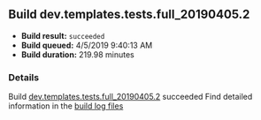 ## Build dev.templates.tests.full_20190405.2
- **Build result:** `succeeded`
- **Build queued:** 4/5/2019 9:40:13 AM
- **Build duration:** 219.98 minutes
### Details
Build [dev.templates.tests.full_20190405.2](https://winappstudio.visualstudio.com/web/build.aspx?pcguid=a4ef43be-68ce-4195-a619-079b4d9834c2&builduri=vstfs%3a%2f%2f%2fBuild%2fBuild%2f27505) succeeded
Find detailed information in the [build log files](https://uwpctdiags.blob.core.windows.net/buildlogs/dev.templates.tests.full_20190405.2_logs.zip)
